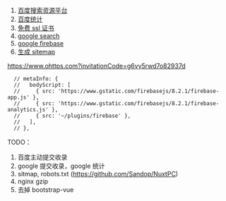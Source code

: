 

1. [百度搜索资源平台](https://ziyuan.baidu.com/site/siteverify?id=989881448#/)
2. [百度统计](https://tongji.baidu.com/web/27810420/homepage/index)
3. [免费 ssl 证书](https://ohttps.com/guide/createcertificate)
4. [google search](https://search.google.com/search-console/welcome)
5. [google firebase](https://firebase.google.com/)
5. [生成 sitemap](xxx)


https://www.ohttps.com?invitationCode=g6vy5rwd7o82937d


```
  // metaInfo: {
  //   bodyScript: [
  //     { src: 'https://www.gstatic.com/firebasejs/8.2.1/firebase-app.js' },
  //     { src: 'https://www.gstatic.com/firebasejs/8.2.1/firebase-analytics.js' },
  //     { src: '~/plugins/firebase' },
  //   ],
  // },

```



TODO：

1. 百度主动提交收录
2. google 提交收录，google 统计
3. sitmap, robots.txt (https://github.com/Sandop/NuxtPC)
4. nginx gzip
5. 去掉 bootstrap-vue
